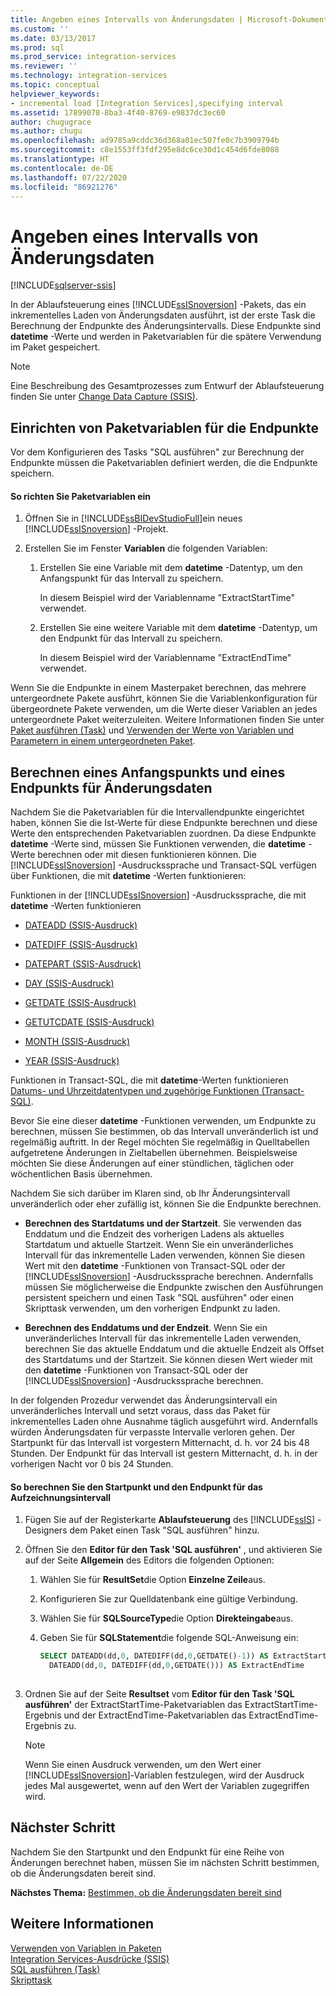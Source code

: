 ```yaml
---
title: Angeben eines Intervalls von Änderungsdaten | Microsoft-Dokumentation
ms.custom: ''
ms.date: 03/13/2017
ms.prod: sql
ms.prod_service: integration-services
ms.reviewer: ''
ms.technology: integration-services
ms.topic: conceptual
helpviewer_keywords:
- incremental load [Integration Services],specifying interval
ms.assetid: 17899078-8ba3-4f40-8769-e9837dc3ec60
author: chugugrace
ms.author: chugu
ms.openlocfilehash: ad9785a9cddc36d368a01ec507fe0c7b3909794b
ms.sourcegitcommit: c8e1553ff3fdf295e8dc6ce30d1c454d6fde8088
ms.translationtype: HT
ms.contentlocale: de-DE
ms.lasthandoff: 07/22/2020
ms.locfileid: "86921276"
---
```

# <a name="specify-an-interval-of-change-data"></a>Angeben eines Intervalls von Änderungsdaten

[!INCLUDE[sqlserver-ssis](../../includes/applies-to-version/sqlserver-ssis.md)]


  In der Ablaufsteuerung eines [!INCLUDE[ssISnoversion](../../includes/ssisnoversion-md.md)] -Pakets, das ein inkrementelles Laden von Änderungsdaten ausführt, ist der erste Task die Berechnung der Endpunkte des Änderungsintervalls. Diese Endpunkte sind **datetime** -Werte und werden in Paketvariablen für die spätere Verwendung im Paket gespeichert.  
  
> [!NOTE]  
>  Eine Beschreibung des Gesamtprozesses zum Entwurf der Ablaufsteuerung finden Sie unter [Change Data Capture &#40;SSIS&#41;](../../integration-services/change-data-capture/change-data-capture-ssis.md).  
  
## <a name="set-up-package-variables-for-the-endpoints"></a>Einrichten von Paketvariablen für die Endpunkte  
 Vor dem Konfigurieren des Tasks "SQL ausführen" zur Berechnung der Endpunkte müssen die Paketvariablen definiert werden, die die Endpunkte speichern.  
  
#### <a name="to-set-up-package-variables"></a>So richten Sie Paketvariablen ein  
  
1.  Öffnen Sie in [!INCLUDE[ssBIDevStudioFull](../../includes/ssbidevstudiofull-md.md)]ein neues [!INCLUDE[ssISnoversion](../../includes/ssisnoversion-md.md)] -Projekt.  
  
2.  Erstellen Sie im Fenster **Variablen** die folgenden Variablen:  
  
    1.  Erstellen Sie eine Variable mit dem **datetime** -Datentyp, um den Anfangspunkt für das Intervall zu speichern.  
  
         In diesem Beispiel wird der Variablenname "ExtractStartTime" verwendet.  
  
    2.  Erstellen Sie eine weitere Variable mit dem **datetime** -Datentyp, um den Endpunkt für das Intervall zu speichern.  
  
         In diesem Beispiel wird der Variablenname "ExtractEndTime" verwendet.  
  
 Wenn Sie die Endpunkte in einem Masterpaket berechnen, das mehrere untergeordnete Pakete ausführt, können Sie die Variablenkonfiguration für übergeordnete Pakete verwenden, um die Werte dieser Variablen an jedes untergeordnete Paket weiterzuleiten. Weitere Informationen finden Sie unter [Paket ausführen (Task)](../../integration-services/control-flow/execute-package-task.md) und [Verwenden der Werte von Variablen und Parametern in einem untergeordneten Paket](../../integration-services/packages/legacy-package-deployment-ssis.md#child).  
  
## <a name="calculate-a-starting-point-and-an-ending-point-for-change-data"></a>Berechnen eines Anfangspunkts und eines Endpunkts für Änderungsdaten  
 Nachdem Sie die Paketvariablen für die Intervallendpunkte eingerichtet haben, können Sie die Ist-Werte für diese Endpunkte berechnen und diese Werte den entsprechenden Paketvariablen zuordnen. Da diese Endpunkte **datetime** -Werte sind, müssen Sie Funktionen verwenden, die **datetime** -Werte berechnen oder mit diesen funktionieren können. Die [!INCLUDE[ssISnoversion](../../includes/ssisnoversion-md.md)] -Ausdruckssprache und Transact-SQL verfügen über Funktionen, die mit **datetime** -Werten funktionieren:  
  
 Funktionen in der [!INCLUDE[ssISnoversion](../../includes/ssisnoversion-md.md)] -Ausdruckssprache, die mit **datetime** -Werten funktionieren  
 -   [DATEADD &#40;SSIS-Ausdruck&#41;](../../integration-services/expressions/dateadd-ssis-expression.md)  
  
-   [DATEDIFF &#40;SSIS-Ausdruck&#41;](../../integration-services/expressions/datediff-ssis-expression.md)  
  
-   [DATEPART &#40;SSIS-Ausdruck&#41;](../../integration-services/expressions/datepart-ssis-expression.md)  
  
-   [DAY &#40;SSIS-Ausdruck&#41;](../../integration-services/expressions/day-ssis-expression.md)  
  
-   [GETDATE &#40;SSIS-Ausdruck&#41;](../../integration-services/expressions/getdate-ssis-expression.md)  
  
-   [GETUTCDATE &#40;SSIS-Ausdruck&#41;](../../integration-services/expressions/getutcdate-ssis-expression.md)  
  
-   [MONTH &#40;SSIS-Ausdruck&#41;](../../integration-services/expressions/month-ssis-expression.md)  
  
-   [YEAR &#40;SSIS-Ausdruck&#41;](../../integration-services/expressions/year-ssis-expression.md)  
  
 Funktionen in Transact-SQL, die mit **datetime**-Werten funktionieren  
 [Datums- und Uhrzeitdatentypen und zugehörige Funktionen &#40;Transact-SQL&#41;](../../t-sql/functions/date-and-time-data-types-and-functions-transact-sql.md).  
  
 Bevor Sie eine dieser **datetime** -Funktionen verwenden, um Endpunkte zu berechnen, müssen Sie bestimmen, ob das Intervall unveränderlich ist und regelmäßig auftritt. In der Regel möchten Sie regelmäßig in Quelltabellen aufgetretene Änderungen in Zieltabellen übernehmen. Beispielsweise möchten Sie diese Änderungen auf einer stündlichen, täglichen oder wöchentlichen Basis übernehmen.  
  
 Nachdem Sie sich darüber im Klaren sind, ob Ihr Änderungsintervall unveränderlich oder eher zufällig ist, können Sie die Endpunkte berechnen.  
  
-   **Berechnen des Startdatums und der Startzeit**. Sie verwenden das Enddatum und die Endzeit des vorherigen Ladens als aktuelles Startdatum und aktuelle Startzeit. Wenn Sie ein unveränderliches Intervall für das inkrementelle Laden verwenden, können Sie diesen Wert mit den **datetime** -Funktionen von Transact-SQL oder der [!INCLUDE[ssISnoversion](../../includes/ssisnoversion-md.md)] -Ausdruckssprache berechnen. Andernfalls müssen Sie möglicherweise die Endpunkte zwischen den Ausführungen persistent speichern und einen Task "SQL ausführen" oder einen Skripttask verwenden, um den vorherigen Endpunkt zu laden.  
  
-   **Berechnen des Enddatums und der Endzeit**. Wenn Sie ein unveränderliches Intervall für das inkrementelle Laden verwenden, berechnen Sie das aktuelle Enddatum und die aktuelle Endzeit als Offset des Startdatums und der Startzeit. Sie können diesen Wert wieder mit den **datetime** -Funktionen von Transact-SQL oder der [!INCLUDE[ssISnoversion](../../includes/ssisnoversion-md.md)] -Ausdruckssprache berechnen.  
  
 In der folgenden Prozedur verwendet das Änderungsintervall ein unveränderliches Intervall und setzt voraus, dass das Paket für inkrementelles Laden ohne Ausnahme täglich ausgeführt wird. Andernfalls würden Änderungsdaten für verpasste Intervalle verloren gehen. Der Startpunkt für das Intervall ist vorgestern Mitternacht, d. h. vor 24 bis 48 Stunden. Der Endpunkt für das Intervall ist gestern Mitternacht, d. h. in der vorherigen Nacht vor 0 bis 24 Stunden.  
  
#### <a name="to-calculate-the-starting-point-and-ending-point-for-the-capture-interval"></a>So berechnen Sie den Startpunkt und den Endpunkt für das Aufzeichnungsintervall  
  
1.  Fügen Sie auf der Registerkarte **Ablaufsteuerung** des [!INCLUDE[ssIS](../../includes/ssis-md.md)] -Designers dem Paket einen Task "SQL ausführen" hinzu.  
  
2.  Öffnen Sie den **Editor für den Task 'SQL ausführen'** , und aktivieren Sie auf der Seite **Allgemein** des Editors die folgenden Optionen:  
  
    1.  Wählen Sie für **ResultSet**die Option **Einzelne Zeile**aus.  
  
    2.  Konfigurieren Sie zur Quelldatenbank eine gültige Verbindung.  
  
    3.  Wählen Sie für **SQLSourceType**die Option **Direkteingabe**aus.  
  
    4.  Geben Sie für **SQLStatement**die folgende SQL-Anweisung ein:  
  
        ```sql
        SELECT DATEADD(dd,0, DATEDIFF(dd,0,GETDATE()-1)) AS ExtractStartTime,  
          DATEADD(dd,0, DATEDIFF(dd,0,GETDATE())) AS ExtractEndTime  
  
        ```  
  
3.  Ordnen Sie auf der Seite **Resultset** vom **Editor für den Task 'SQL ausführen'** der ExtractStartTime-Paketvariablen das ExtractStartTime-Ergebnis und der ExtractEndTime-Paketvariablen das ExtractEndTime-Ergebnis zu.  
  
    > [!NOTE]  
    >  Wenn Sie einen Ausdruck verwenden, um den Wert einer [!INCLUDE[ssISnoversion](../../includes/ssisnoversion-md.md)]-Variablen festzulegen, wird der Ausdruck jedes Mal ausgewertet, wenn auf den Wert der Variablen zugegriffen wird.  
  
## <a name="next-step"></a>Nächster Schritt  
 Nachdem Sie den Startpunkt und den Endpunkt für eine Reihe von Änderungen berechnet haben, müssen Sie im nächsten Schritt bestimmen, ob die Änderungsdaten bereit sind.  
  
 **Nächstes Thema:** [Bestimmen, ob die Änderungsdaten bereit sind](../../integration-services/change-data-capture/determine-whether-the-change-data-is-ready.md)  
  
## <a name="see-also"></a>Weitere Informationen  
 [Verwenden von Variablen in Paketen](https://msdn.microsoft.com/library/7742e92d-46c5-4cc4-b9a3-45b688ddb787)   
 [Integration Services-Ausdrücke &#40;SSIS&#41;](../../integration-services/expressions/integration-services-ssis-expressions.md)   
 [SQL ausführen (Task)](../../integration-services/control-flow/execute-sql-task.md)   
 [Skripttask](../../integration-services/control-flow/script-task.md)  
  
  
